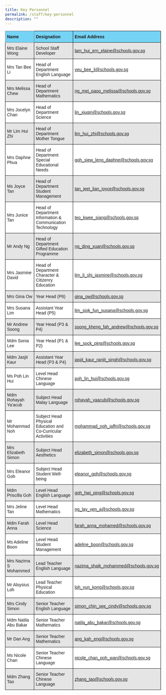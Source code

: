 ```yaml
---
title: Key Personnel
permalink: /staff/key-personnel
description: ""
---
```

<style type="text/css">
.tg  {border-collapse:collapse;border-spacing:0;}
.tg td{border-color:black;border-style:solid;border-width:1px;font-family:Arial, sans-serif;font-size:14px;
  overflow:hidden;padding:10px 5px;word-break:normal;}
.tg th{border-color:black;border-style:solid;border-width:1px;font-family:Arial, sans-serif;font-size:14px;
  font-weight:normal;overflow:hidden;padding:10px 5px;word-break:normal;}
.tg .tg-7buh{background-color:#75D3F5;font-weight:bold;text-align:left;vertical-align:middle}
.tg .tg-z6iq{background-color:#75D3F5;border-color:inherit;font-weight:bold;text-align:left;vertical-align:middle}
.tg .tg-faf8{background-color:#E5E5E5;text-align:left;vertical-align:middle}
.tg .tg-zr06{background-color:#FFF;text-align:left;vertical-align:middle}
</style>
<table class="tg">
<thead>
  <tr>
    <th class="tg-z6iq"><span style="font-weight:700">Name</span></th>
    <th class="tg-7buh"><span style="font-weight:700">Designation</span></th>
    <th class="tg-7buh"><span style="font-weight:700">Email Address</span></th>
  </tr>
</thead>
<tbody>
  <tr>
    <td class="tg-faf8">Mrs Elaine Wong</td>
    <td class="tg-faf8">School Staff Developer</td>
    <td class="tg-faf8"><a href="mailto:lam_hui_ern_elaine@schools.gov.sg">lam_hui_ern_elaine@schools.gov.sg</a></td>
  </tr>
  <tr>
    <td class="tg-zr06">Mrs Tan Bee Li</td>
    <td class="tg-zr06">Head of Department<br>English Language</td>
    <td class="tg-zr06"><a href="mailto:yeu_bee_li@schools.gov.sg">yeu_bee_li@schools.gov.sg</a></td>
  </tr>
  <tr>
    <td class="tg-faf8">Mrs Melissa Chew</td>
    <td class="tg-faf8">Head of Department<br>Mathematics</td>
    <td class="tg-faf8"><a href="mailto:ng_mei_paoo_melissa@schools.gov.sg">ng_mei_paoo_melissa@schools.gov.sg</a></td>
  </tr>
  <tr>
    <td class="tg-zr06">Mrs Jocelyn Chan</td>
    <td class="tg-zr06">Head of Department<br>Science</td>
    <td class="tg-zr06"><a href="mailto:lin_xiuqin@schools.gov.sg">lin_xiuqin@schools.gov.sg</a></td>
  </tr>
  <tr>
    <td class="tg-faf8">Mr Lim Hui Zhi</td>
    <td class="tg-faf8">Head of Department<br>Mother Tongue</td>
    <td class="tg-faf8"><a href="mailto:lim_hui_zhi@schools.gov.sg">lim_hui_zhi@schools.gov.sg</a></td>
  </tr>
  <tr>
    <td class="tg-zr06">Mrs Daphne Phua</td>
    <td class="tg-zr06">Head of Department<br>Special Educational Needs</td>
    <td class="tg-zr06"><a href="mailto:goh_siew_leng_daphne@schools.gov.sg">goh_siew_leng_daphne@schools.gov.sg</a></td>
  </tr>
  <tr>
    <td class="tg-faf8">Ms Joyce Tan</td>
    <td class="tg-faf8">Head of Department<br>Student Management</td>
    <td class="tg-faf8"><a href="mailto:tan_jeet_lian_joyce@schools.gov.sg">tan_jeet_lian_joyce@schools.gov.sg</a></td>
  </tr>
  <tr>
    <td class="tg-zr06">Mrs Junice Tan</td>
    <td class="tg-zr06">Head of Department<br>Information &amp; Communication Technology</td>
    <td class="tg-zr06"><a href="mailto:teo_kwee_siang@schools.gov.sg">teo_kwee_siang@schools.gov.sg</a></td>
  </tr>
  <tr>
    <td class="tg-faf8">Mr Andy Ng</td>
    <td class="tg-faf8">Head of Department<br>Gifted Education Programme</td>
    <td class="tg-faf8"><a href="mailto:ng_ding_xuan@schools.gov.sg">ng_ding_xuan@schools.gov.sg</a></td>
  </tr>
  <tr>
    <td class="tg-zr06">Mrs Jasmine David<br></td>
    <td class="tg-zr06">Head of Department<br>Character &amp; Citizenry Education</td>
    <td class="tg-zr06"><a href="mailto:lim_li_shi_jasmine@schools.gov.sg">lim_li_shi_jasmine@schools.gov.sg</a></td>
  </tr>
  <tr>
    <td class="tg-faf8">Mrs Gina Ow</td>
    <td class="tg-faf8">Year Head (P6)</td>
    <td class="tg-faf8"><a href="mailto:gina_ow@schools.gov.sg">gina_ow@schools.gov.sg</a></td>
  </tr>
  <tr>
    <td class="tg-zr06"> Mrs Susana Lim</td>
    <td class="tg-zr06">Assistant Year Head (P5)  </td>
    <td class="tg-zr06"> <a href="mailto:lim_siok_fun_susana@schools.gov.sg">lim_siok_fun_susana@schools.gov.sg</a></td>
  </tr>
  <tr>
    <td class="tg-faf8">Mr Andrew Soong</td>
    <td class="tg-faf8">Year Head (P3 &amp; P4)</td>
    <td class="tg-faf8"><a href="mailto:soong_kheng_fah_andrew@schools.gov.sg">soong_kheng_fah_andrew@schools.gov.sg</a></td>
  </tr>
  <tr>
    <td class="tg-zr06">Mdm Sonia Lee</td>
    <td class="tg-zr06">Year Head (P1 &amp; P2)</td>
    <td class="tg-zr06"><a href="mailto:lee_sock_ping@schools.gov.sg">lee_sock_ping@schools.gov.sg</a></td>
  </tr>
  <tr>
    <td class="tg-faf8">Mdm Jasjit Kaur</td>
    <td class="tg-faf8">Assistant Year Head (P3 &amp; P4)</td>
    <td class="tg-faf8"><a href="mailto:jasjit_kaur_ranjit_singh@schools.gov.sg">jasjit_kaur_ranjit_singh@schools.gov.sg</a></td>
  </tr>
  <tr>
    <td class="tg-zr06">Ms Poh Lin Hui</td>
    <td class="tg-zr06">Level Head<br>Chinese Language</td>
    <td class="tg-zr06"><a href="mailto:poh_lin_hui@schools.gov.sg">poh_lin_hui@schools.gov.sg</a></td>
  </tr>
  <tr>
    <td class="tg-faf8">Mdm Rohayah Ya'acub</td>
    <td class="tg-faf8">Subject Head<br>Malay Language</td>
    <td class="tg-faf8"><a href="mailto:rohayah_yaacub@schools.gov.sg">rohayah_yaacub@schools.gov.sg</a></td>
  </tr>
  <tr>
    <td class="tg-zr06">Mr Mohammad Noh</td>
    <td class="tg-zr06">Subject Head<br>Physical Education and Co-Curricular Activities</td>
    <td class="tg-zr06"><a href="mailto:mohammad_noh_jaffri@schools.gov.sg">mohammad_noh_jaffri@schools.gov.sg</a></td>
  </tr>
  <tr>
    <td class="tg-faf8">Mrs Elizabeth Simon</td>
    <td class="tg-faf8">Subject Head<br>Aesthetics</td>
    <td class="tg-faf8"><a href="mailto:elizabeth_simon@schools.gov.sg">elizabeth_simon@schools.gov.sg</a></td>
  </tr>
  <tr>
    <td class="tg-zr06">Mrs Eleanor Goh</td>
    <td class="tg-zr06">Subject Head<br>Student Well-being</td>
    <td class="tg-zr06"><a href="mailto:eleanor_goh@schools.gov.sg">eleanor_goh@schools.gov.sg</a></td>
  </tr>
  <tr>
    <td class="tg-faf8">Mdm Priscilla Goh</td>
    <td class="tg-faf8">Level Head<br>English Language</td>
    <td class="tg-faf8"><a href="mailto:goh_hwi_ping@schools.gov.sg">goh_hwi_ping@schools.gov.sg</a></td>
  </tr>
  <tr>
    <td class="tg-zr06">Mrs Jeline Tan</td>
    <td class="tg-zr06">Level Head<br>Mathematics</td>
    <td class="tg-zr06"><a href="mailto:ng_lay_yen_a@schools.gov.sg">ng_lay_yen_a@schools.gov.sg</a><br></td>
  </tr>
  <tr>
    <td class="tg-faf8">Mdm Farah Anna </td>
    <td class="tg-faf8">Level Head<br>Science</td>
    <td class="tg-faf8"><a href="mailto:farah_anna_mohamed@schools.gov.sg">farah_anna_mohamed@schools.gov.sg</a></td>
  </tr>
  <tr>
    <td class="tg-zr06">Ms Adeline Boon</td>
    <td class="tg-zr06">Level Head<br>Student Management</td>
    <td class="tg-zr06"><a href="mailto:adeline_boon@schools.gov.sg">adeline_boon@schools.gov.sg</a></td>
  </tr>
  <tr>
    <td class="tg-faf8">Mrs Nazima S Mohammed</td>
    <td class="tg-faf8">Lead Teacher<br>English Language</td>
    <td class="tg-faf8"><a href="mailto:nazima_shaik_mohammed@schools.gov.sg">nazima_shaik_mohammed@schools.gov.sg</a></td>
  </tr>
  <tr>
    <td class="tg-zr06">Mr Aloysius Loh</td>
    <td class="tg-zr06">Lead Teacher<br>Physical Education<br></td>
    <td class="tg-zr06"><a href="mailto:loh_yun_kong@schools.gov.sg">loh_yun_kong@schools.gov.sg</a></td>
  </tr>
  <tr>
    <td class="tg-faf8">Mrs Cindy Simon</td>
    <td class="tg-faf8">Senior Teacher<br>English Language</td>
    <td class="tg-faf8"><a href="mailto:simon_chin_see_cindy@schools.gov.sg">simon_chin_see_cindy@schools.gov.sg</a></td>
  </tr>
  <tr>
    <td class="tg-zr06">Mdm Natila Abu Bakar<br></td>
    <td class="tg-zr06">Senior Teacher<br>Mathematics</td>
    <td class="tg-zr06"><a href="mailto:natila_abu_bakar@schools.gov.sg">natila_abu_bakar@schools.gov.sg</a></td>
  </tr>
  <tr>
    <td class="tg-faf8">Mr Dan Ang</td>
    <td class="tg-faf8">Senior Teacher<br>Mathematics</td>
    <td class="tg-faf8"><a href="mailto:ang_kah_eng@schools.gov.sg">ang_kah_eng@schools.gov.sg</a></td>
  </tr>
  <tr>
    <td class="tg-zr06">Ms Nicole Chan</td>
    <td class="tg-zr06">Senior Teacher<br>Chinese Language</td>
    <td class="tg-zr06"><a href="mailto:nicole_chan_poh_wan@schools.gov.sg">nicole_chan_poh_wan@schools.gov.sg</a></td>
  </tr>
  <tr>
    <td class="tg-faf8">Mdm Zhang Tao</td>
    <td class="tg-faf8">Senior Teacher<br>Chinese Language</td>
    <td class="tg-faf8"><a href="mailto:zhang_tao@schools.gov.sg">zhang_tao@schools.gov.sg</a></td>
  </tr>
</tbody>
</table>